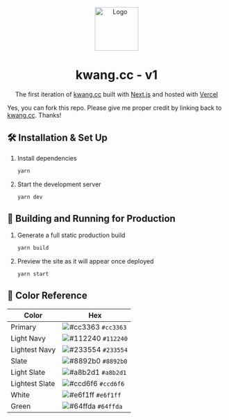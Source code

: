 <div align="center">
  <img alt="Logo" src="https://admin.kwang.cc/uploads/logo_73280e9520.png" height="100" />
</div>
<h1 align="center">
  kwang.cc - v1
</h1>
<p align="center">
  The first iteration of <a href="https://kwang.cc" target="_blank">kwang.cc</a> built with <a href="https://nextjs.org/" target="_blank">Next.js</a> and hosted with <a href="https://www.vercel.com/" target="_blank">Vercel</a>
</p>
<!-- <p align="center">
  Previous iterations:
  <a href="https://github.com/bchiang7/v1" target="_blank">v1</a>,
  <a href="https://github.com/bchiang7/v2" target="_blank">v2</a>,
  <a href="https://github.com/bchiang7/bchiang7.github.io" target="_blank">v3</a>
</p> -->
<!-- <p align="center">
  <a href="https://app.netlify.com/sites/brittanychiang/deploys" target="_blank">
    <img src="https://api.netlify.com/api/v1/badges/1963b488-7b78-48c9-9e2d-6fb5e47ab3af/deploy-status" alt="Netlify Status" />
  </a>
</p> -->

<!-- ![demo](https://raw.githubusercontent.com/bchiang7/v4/main/src/images/demo.png) -->

<!-- ## 🚨 Forking this repo (please read!)

Many people have contacted me asking me if they can use this code for their own website, and the answer to that question is usually **yes, with attribution**.

I value keeping my site open source, but as you all know, _**plagiarism is bad**_. It's always disheartening whenever I find that someone has copied my site without giving me credit. I spent a non-trivial amount of effort building and designing this iteration of my website, and I am proud of it! All I ask of you all is to not claim this effort as your own.

Please also note that I did not build this site with the intention of it being a starter theme, so if you have questions about implementation, please refer to the [Gatsby docs](https://www.gatsbyjs.org/docs/).

### TL;DR -->

Yes, you can fork this repo. Please give me proper credit by linking back to [kwang.cc](https://kwang.cc). Thanks!

## 🛠 Installation & Set Up

1. Install dependencies

   ```sh
   yarn
   ```

2. Start the development server

   ```sh
   yarn dev
   ```

## 🚀 Building and Running for Production

1. Generate a full static production build

   ```sh
   yarn build
   ```

1. Preview the site as it will appear once deployed

   ```sh
   yarn start
   ```

## 🎨 Color Reference

| Color          | Hex                                                                |
| -------------- | ------------------------------------------------------------------ |
| Primary           | ![#cc3363](https://via.placeholder.com/10/cc3363?text=+) `#cc3363` |
| Light Navy     | ![#112240](https://via.placeholder.com/10/0a192f?text=+) `#112240` |
| Lightest Navy  | ![#233554](https://via.placeholder.com/10/303C55?text=+) `#233554` |
| Slate          | ![#8892b0](https://via.placeholder.com/10/8892b0?text=+) `#8892b0` |
| Light Slate    | ![#a8b2d1](https://via.placeholder.com/10/a8b2d1?text=+) `#a8b2d1` |
| Lightest Slate | ![#ccd6f6](https://via.placeholder.com/10/ccd6f6?text=+) `#ccd6f6` |
| White          | ![#e6f1ff](https://via.placeholder.com/10/e6f1ff?text=+) `#e6f1ff` |
| Green          | ![#64ffda](https://via.placeholder.com/10/64ffda?text=+) `#64ffda` |
